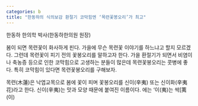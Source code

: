 ```yaml
---
categories: b
title: "한동하의 식의보감 환절기 코막힘엔 ‘목련꽃봉오리’가 최고"
---
```

한동하 한의학 박사(한동하한의원 원장)



봄이 되면 목련꽃이 화사하게 핀다. 가을에 무슨 목련꽃 이야기를 하느냐고 할지 모르겠다. 그런데 목련꽃이 피기 전의 꽃봉오리를 말하고자 한다. 가을 환절기가 되면서 비염이나 축농증 등으로 인한 코막힘으로 고생하는 분들이 많은데 목련꽃봉오리는 콧병에 좋다. 특히 코막힘이 있다면 목련꽃봉오리를 구해보자.

목련(木蓮)은 낙엽교목으로 봄에 꽃이 피며 꽃봉오리를 신이(辛夷) 또는 신이화(辛夷花)라고 한다. 신이(辛夷)는 맛과 모양 때문에 붙여진 이름이다. 에는 &lsquo;이(夷)는 싹[荑(이)